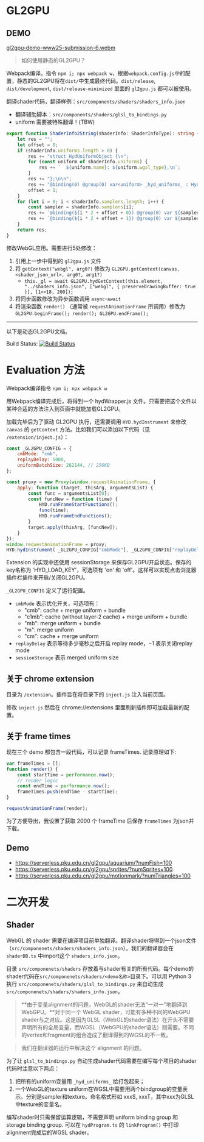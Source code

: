 # GL2GPU

## DEMO

[gl2gpu-demo-www25-submission-6.webm](https://github.com/user-attachments/assets/89afa4a1-52e7-429a-9e9d-128bffef9cac)

> 如何使用静态的GL2GPU？

Webpack编译。指令 `npm i; npx webpack w`，根据`webpack.config.js`中的配置，静态的GL2GPU将在`dist/`中生成最终代码。`dist/release`, `dist/development`, `dist/release-minimized` 里面的 `gl2gpu.js` 都可以被使用。

翻译shader代码，翻译样例：`src/components/shaders/shaders_info.json`
- 翻译辅助脚本：`src/components/shaders/glsl_to_bindings.py`
- uniform 需要被特殊翻译！(TBW)

```typescript
export function ShaderInfo2String(shaderInfo: ShaderInfoType): string {
    let res = "";
    let offset = 0;
    if (shaderInfo.uniforms.length > 0) {
        res += "struct HydUniformObject {\n";
        for (const uniform of shaderInfo.uniforms) {
            res += `  ${uniform.name}: ${uniform.wgsl_type},\n`;
        }
        res += "};\n\n";
        res += "@binding(0) @group(0) var<uniform> _hyd_uniforms_ : HydUniformObject;\n\n";
        offset = 1;
    }
    for (let i = 0; i < shaderInfo.samplers.length; i++) {
        const sampler = shaderInfo.samplers[i];
        res += `@binding(${i * 2 + offset + 0}) @group(0) var ${sampler.name}S: ${sampler.wgsl_sampler_type};\n`;
        res += `@binding(${i * 2 + offset + 1}) @group(0) var ${sampler.name}T: ${sampler.wgsl_texture_type};\n`;
    }
    return res;
}
```



修改WebGL应用。需要进行5处修改：
1. 引用上一步中得到的 `gl2gpu.js` 文件
2. 将 `getContext("webgl", arg0?)` 修改为 `GL2GPU.getContext(canvas, <shader_json_url>, arg0?, arg1?)`
    - `this._gl = await GL2GPU.hydGetContext(this.element, "../shaders_info.json", ["webgl", { preserveDrawingBuffer: true }], [1<<18, 200]);`
3. 将同步函数修改为异步函数调用 `async`-`await`
4. 将渲染函数 `render()` （通常被 `requestAnimationFrame` 所调用）修改为 `GL2GPU.beginFrame(); render(); GL2GPU.endFrame();`

---

以下是动态GL2GPU文档。

Build Status: [![Build Status](https://github.com/yudshj/GL2GPU/workflows/Webpack/badge.svg)](https://github.com/yudshj/GL2GPU/actions)

# Evaluation 方法

Webpack编译指令 `npm i; npx webpack w`

用Webpack编译完成后，将得到一个 hydWrapper.js 文件。只需要把这个文件以某种合适的方法注入到页面中就能加载GL2GPU。

加载完毕后为了驱动 GL2GPU 执行，还需要调用 `HYD.hydInstrument` 来修改 `canvas` 的 `getContext` 方法。比如我们可以添加以下代码（见 `/extension/inject.js`）：

```javascript
const _GL2GPU_CONFIG = {
    cmbMode: "cmb",
    replayDelay: 5000,
    uniformBatchSize: 262144, // 256KB
};

const proxy = new Proxy(window.requestAnimationFrame, {
    apply: function (target, thisArg, argumentsList) {
        const func = argumentsList[0];
        const funcNew = function (time) {
            HYD.runFrameStartFunctions();
            func(time);
            HYD.runFrameEndFunctions();
        }
        target.apply(thisArg, [funcNew]);
    }
});
window.requestAnimationFrame = proxy;
HYD.hydInstrument( _GL2GPU_CONFIG["cmbMode"], _GL2GPU_CONFIG["replayDelay"], _GL2GPU_CONFIG["uniformBatchSize"] );
```

Extension 的实现中还使用 sessionStorage 来保存GL2GPU开启状态。保存的key名称为 'HYD_LOAD_KEY'，可选项有 'on' 和 'off'。这样可以实现点击浏览器插件栏插件来开启/关闭GL2GPU。

`_GL2GPU_CONFIG` 定义了运行配置。

- `cmbMode` 表示优化开关，可选项有：
    - "cmb": cache + merge uniform + bundle
    - "c1mb": cache (without layer-2 cache) + merge uniform + bundle
    - "mb": merge uniform + bundle
    - "m": merge uniform
    - "cm": cache + merge uniform
- `replayDelay` 表示等待多少毫秒之后开启 replay mode，$-1$ 表示关闭replay mode
- `sessionStorage` 表示 merged uniform size

## 关于 chrome extension

目录为 `/extension`。插件旨在将目录下的 `inject.js` 注入当前页面。

修改 `inject.js` 然后在 chrome://extensions 里面刷新插件即可加载最新的配置。

## 关于 frame times

现在三个 demo 都包含一段代码，可以记录 frameTimes. 记录原理如下: 

```javascript
var frameTimes = [];
function render() {
    const startTime = performance.now();
    // render logic
    const endTime = performance.now();
    frameTimes.push(endTime - startTime);
}

requestAnimationFrame(render);
```

为了方便导出，我设置了获取 2000 个 frameTime 后保存 `frameTimes` 为json并下载。

## Demo

- https://serverless.pku.edu.cn/gl2gpu/aquarium/?numFish=100
- https://serverless.pku.edu.cn/gl2gpu/sprites/?numSprites=100
- https://serverless.pku.edu.cn/gl2gpu/motionmark/?numTriangles=100

# 二次开发

## Shader

WebGL 的 shader 需要在编译项目前单独翻译。翻译shader将得到一个json文件（`src/componenets/shaders/shaders_info.json`）。我们的翻译器会在 `shaderDB.ts` 中import这个 `shaders_info.json`。

目录 `src/componenets/shaders` 存放着与shader有关的所有代码。每个demo的shader代码在`src/componenets/shaders/<demo名称>`目录下。可以用 Python 3 执行 `src/componenets/shaders/glsl_to_bindings.py` 来自动生成 `src/componenets/shaders/shaders_info.json`。

> **由于变量alignment的问题，WebGL的shader无法“一对一”地翻译到WebGPU。**对于同一个 WebGL shader，可能有多种不同的WebGPU shader与之对应。这是因为GLSL（WebGL的shader语法）在开头不需要声明所有的全局变量，而WGSL（WebGPU的shader语法）则需要。不同的vertex和fragment的组合造成了翻译得到的WGSL的不一致。

> 我们在翻译器的运行中解决这个 alignment 的问题。

为了让 `glsl_to_bindings.py` 自动生成shader代码需要在编写每个项目的shader代码时注意以下两点：

1. 把所有的uniform变量用 `_hyd_uniforms_` 给打包起来；
2. 一个WebGL的texture uniform在WGSL中需要用两个bindgroup的变量表示。分别是sampler和texture。命名格式形如 xxxS, xxxT，其中xxx为GLSL中texture的变量名。

编写shader时只需保留运算逻辑，不需要声明 uniform binding group 和 storage binding group. 可以在 `hydProgram.ts` 的 `linkProgram()` 中打印alignment完成后的WGSL shader。

<!--
# Challenge

- 判断每个request animation frame的开始，frame和`clear()`的不对应。
    - 不然createView耗时长。
- **shader的转换**和uniform binding的对齐。
- `mat4` can be a type of a vertex buffer. `in mat4 matrix`.
- 一些小的uniform buffer可能不符合`minBindingSize`的要求。
- WebGPU不支持`gl_PointSize`。
- **mipmaps**.
- WebGPU texture 的实现中 sampler (texture state) 和 内存 (texture data) 的分离
- `gl.LUMINANCE`
- ==坐标变换==
- uniform buffer performance?
- 不支持 $\mathit{type}$ 为`gl.UNSIGNED_BYTE`的`drawElements`.
- `instanceof`
- WebGPU: texture, viewDimension / WebGL: `bindTexture()`
    - WebGL的bindTexture不能bind两次！
- stencil attachments
- 合并uniform buffer？
    - https://stackoverflow.com/questions/33589784/ssbo-as-bigger-ubo
    - https://community.khronos.org/t/uniform-buffer-memory-barriers/6777
- cache开销！

# To-do

## Functionality

### usability

- [ ] [做成插件](https://stackoverflow.com/questions/19191679/chrome-extension-inject-js-before-page-load)

### global state

- [x] Vertex Array Object
- [x] Texture
- [x] test5.html
- [x] shadow mapping
- [x] **framebuffer, renderbuffer (多pipeline？)**
- [x] depth
- [x] stencil
- [x] blend
- [x] cullFace
- [x] CubeMap
- [x] threejs example
- [x] scissor box
- [ ] dithering
- [ ] buffer writemasks
- [ ] multisample?
- [ ] `gl.vertexAttrib4f()`
- [ ] ~~生成 `BindGroupLayout`~~
- [ ] **`RenderPass` Cache**
- [x] fuse `uniforms` into one struct
    - [alignment](https://www.w3.org/TR/WGSL/#alignment-and-size)

### shader

- [ ] GLSL -> WGSL
- [ ] uniform & attribute location

## JS-tricks

- [ ] `instanceof`
- [ ] fake `device.queue`

## Performance

- [ ] cache CommandEncoder&Pipeline&BindGroup&VertexState&VertexBufferLayout?TextureView?
- [ ] performance of `writeUniform, draw, writeUniform, draw` ...


# 优化方向

- `BindGroup` 重用
- `BindGroupLayout` 重用
- 根据更改频率对资源进行分组
    - `BindGroup(0)` 放更改频率最低的
-->

